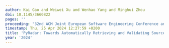 ```yaml
---
author: Kai Gao and Weiwei Xu and Wenhao Yang and Minghui Zhou
doi: 10.1145/3660822
pages: ''
proceeding: "32nd ACM Joint European Software Engineering Conference and Symposium on the Foundations of Software Engineering, ESEC/FSE 2024, Porto de Galinhas, Brazil, 15 - 19 July 2024."
timestamp: Thu, 25 Apr 2024 12:27:59 +0200
title: 'PyRadar: Towards Automatically Retrieving and Validating Source Code Repository Information for PyPI Packages'
year: '2024'
---
```

